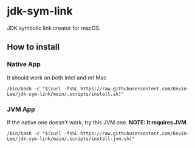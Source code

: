 # jdk-sym-link

JDK symbolic link creator for macOS.

## How to install

### Native App
It should work on both Intel and m1 Mac
```shell
/bin/bash -c "$(curl -fsSL https://raw.githubusercontent.com/Kevin-Lee/jdk-sym-link/main/.scripts/install.sh)" 
```


### JVM App
If the native one doesn't work, try this JVM one.
**NOTE: It requires JVM**.
```shell
/bin/bash -c "$(curl -fsSL https://raw.githubusercontent.com/Kevin-Lee/jdk-sym-link/main/.scripts/install-jvm.sh)" 
```
